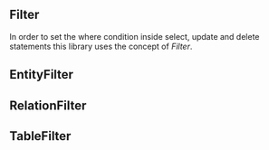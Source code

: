 ## Filter

In order to set the where condition inside select, update and delete statements this library uses the concept of 
*Filter*. 

## EntityFilter

## RelationFilter

## TableFilter